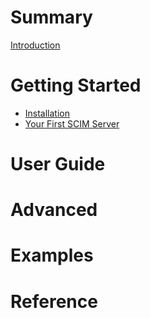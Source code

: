 # Summary

[Introduction](./introduction.md)

# Getting Started

- [Installation](./getting-started/installation.md)
- [Your First SCIM Server](./getting-started/first-server.md)

# User Guide

# Advanced

# Examples

# Reference


